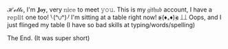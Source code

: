 ℋℯ𝓁𝓁ℴ, I'm 𝐉𝐨𝐲, very 𝕟𝕚𝕔𝕖 to meet 𝚢𝚘𝚞. This is my 𝔤𝔦𝔱𝔥𝔲𝔟 account, I have a 𝕣𝕖𝕡𝕝𝕚𝕥 one too! ⎝(^∪^)⎠
I'm sitting at a table right now! ⦕(♦︎₌♦︎)⦖ ⟘⟘ Oops, and I just flinged my table (I have so bad skills at typing/words/spelling)

The End. (It was super short)
